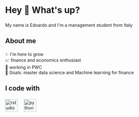 <h1 align="left">Hey 👋 What's up?</h1>

###

<p align="left">My name is Edoardo and I'm a management student from Italy</p>

###

<h2 align="left">About me</h2>

###

<p align="left">✨ I'm here to grow<br>📈 finance and economics enthusiast<br>👔 working in PWC<br>🎯 Goals: master data science and Machine learning for finance</p>

###

<h2 align="left">I code with</h2>

###

<div align="left">
  <img src="https://cdn.jsdelivr.net/gh/devicons/devicon/icons/rstudio/rstudio-original.svg" height="40" alt="rstudio logo"  />
  <img width="12" />
  <img src="https://cdn.jsdelivr.net/gh/devicons/devicon/icons/python/python-original.svg" height="40" alt="python logo"  />
</div>

###
